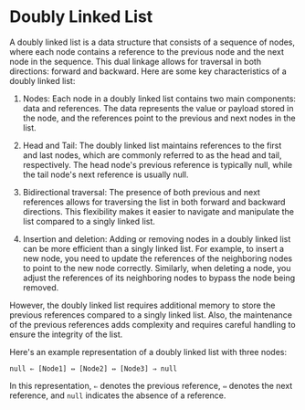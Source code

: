 # Doubly Linked List

A doubly linked list is a data structure that consists of a sequence of nodes, where each node contains a reference to the previous node and the next node in the sequence. This dual linkage allows for traversal in both directions: forward and backward. Here are some key characteristics of a doubly linked list:

1. Nodes: Each node in a doubly linked list contains two main components: data and references. The data represents the value or payload stored in the node, and the references point to the previous and next nodes in the list.

2. Head and Tail: The doubly linked list maintains references to the first and last nodes, which are commonly referred to as the head and tail, respectively. The head node's previous reference is typically null, while the tail node's next reference is usually null.

3. Bidirectional traversal: The presence of both previous and next references allows for traversing the list in both forward and backward directions. This flexibility makes it easier to navigate and manipulate the list compared to a singly linked list.

4. Insertion and deletion: Adding or removing nodes in a doubly linked list can be more efficient than a singly linked list. For example, to insert a new node, you need to update the references of the neighboring nodes to point to the new node correctly. Similarly, when deleting a node, you adjust the references of its neighboring nodes to bypass the node being removed.

However, the doubly linked list requires additional memory to store the previous references compared to a singly linked list. Also, the maintenance of the previous references adds complexity and requires careful handling to ensure the integrity of the list.

Here's an example representation of a doubly linked list with three nodes:

```
null ⇐ [Node1] ⇔ [Node2] ⇔ [Node3] ⇒ null
```

In this representation, `⇐` denotes the previous reference, `⇔` denotes the next reference, and `null` indicates the absence of a reference.
